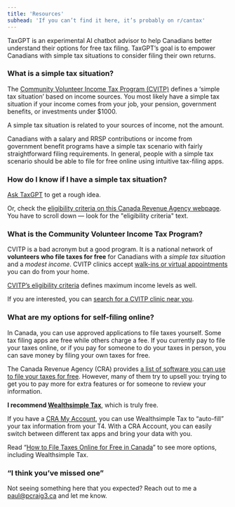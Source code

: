 ```yaml
---
title: 'Resources'
subhead: 'If you can’t find it here, it’s probably on r/cantax'
---
```


TaxGPT is an experimental AI chatbot advisor to help Canadians better understand their options for free tax filing. TaxGPT’s goal is to empower Canadians with simple tax situations to consider filing their own returns.

### What is a simple tax situation?

The [Community Volunteer Income Tax Program (CVITP)](https://www.canada.ca/en/revenue-agency/services/tax/individuals/community-volunteer-income-tax-program.html) defines a ‘simple tax situation’ based on income sources. You most likely have a simple tax situation if your income comes from your job, your pension, government benefits, or investments under $1000.

A simple tax situation is related to your sources of income, not the amount.

Canadians with a salary and RRSP contributions or income from government benefit programs have a simple tax scenario with fairly straightforward filing requirements. In general, people with a simple tax scenario should be able to file for free online using intuitive tax-filing apps.

### How do I know if I have a simple tax situation?

[Ask TaxGPT](/) to get a rough idea.

Or, check the [eligibility criteria on this Canada Revenue Agency webpage](https://www.canada.ca/en/revenue-agency/services/tax/individuals/community-volunteer-income-tax-program/lend-a-hand-individuals/about.html). You have to scroll down — look for the "eligibility criteria" text.

### What is the Community Volunteer Income Tax Program?

CVITP is a bad acronym but a good program. It is a national network of **volunteers who file taxes for free** for Canadians with a _simple tax situation_ and a _modest income_. CVITP clinics accept [walk-ins or virtual appointments](https://www.canada.ca/en/revenue-agency/services/tax/individuals/community-volunteer-income-tax-program/need-a-hand-complete-your-tax-return.html#whatfree) you can do from your home.

[CVITP’s eligibility criteria](https://www.canada.ca/en/revenue-agency/services/tax/individuals/community-volunteer-income-tax-program/lend-a-hand-individuals/about.html) defines maximum income levels as well.

If you are interested, you can [search for a CVITP clinic near you](https://www.canada.ca/en/revenue-agency/services/tax/individuals/community-volunteer-income-tax-program/need-a-hand-complete-your-tax-return.html#freeclinic).

### What are my options for self-filing online?

In Canada, you can use approved applications to file taxes yourself. Some tax filing apps are free while others charge a fee. If you currently pay to file your taxes online, or if you pay for someone to do your taxes in person, you can save money by filing your own taxes for free.

The Canada Revenue Agency (CRA) provides [a list of software you can use to file your taxes for free](https://www.canada.ca/en/revenue-agency/services/e-services/e-services-individuals/netfile-overview/certified-software-netfile-program.html#h_1). However, many of them try to upsell you: trying to get you to pay more for extra features or for someone to review your information.

**I recommend [Wealthsimple Tax](https://www.wealthsimple.com/en-ca/tax)**, which is truly free.

If you have a [CRA My Account](https://www.canada.ca/en/revenue-agency/services/e-services/e-services-individuals/account-individuals.html), you can use Wealthsimple Tax to “auto-fill” your tax information from your T4. With a CRA Account, you can easily switch between different tax apps and bring your data with you.

Read “[How to File Taxes Online for Free in Canada](https://www.wealthsimple.com/en-ca/learn/file-taxes-free-canada)” to see more options, including Wealthsimple Tax.

### “I think you’ve missed one”

Not seeing something here that you expected? Reach out to me a [paul@pcraig3.ca](mailto:paul@pcraig3.ca) and let me know.
